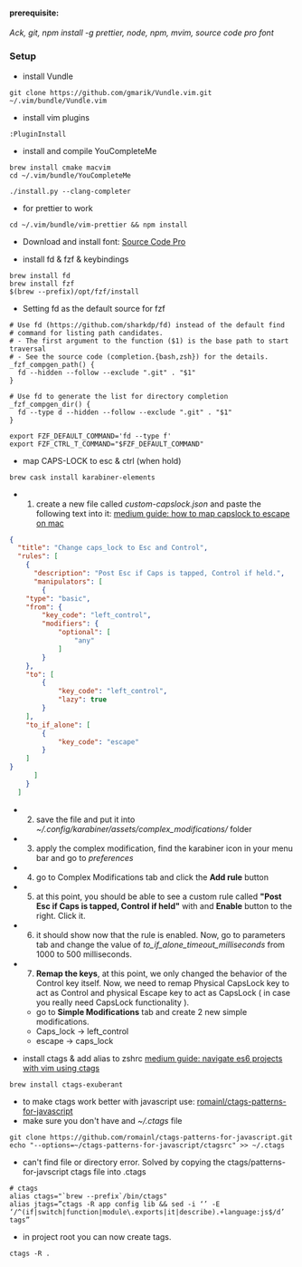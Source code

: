 #### prerequisite:
*Ack,
git,
npm install -g prettier,
node,
npm,
mvim,
source code pro font*

### Setup
- install Vundle

```shell
git clone https://github.com/gmarik/Vundle.vim.git ~/.vim/bundle/Vundle.vim
```

- install vim plugins

```vim
:PluginInstall
```

- install and compile YouCompleteMe

```shell
brew install cmake macvim
cd ~/.vim/bundle/YouCompleteMe

./install.py --clang-completer
```

- for prettier to work

```shell
cd ~/.vim/bundle/vim-prettier && npm install
```

- Download and install font:
[Source Code Pro](https://fonts.google.com/specimen/Source+Code+Pro?selection.family=Source+Code+Pro)

- install fd & fzf & keybindings
```shell
brew install fd
brew install fzf
$(brew --prefix)/opt/fzf/install
```

- Setting fd as the default source for fzf
```zshrc
# Use fd (https://github.com/sharkdp/fd) instead of the default find
# command for listing path candidates.
# - The first argument to the function ($1) is the base path to start traversal
# - See the source code (completion.{bash,zsh}) for the details.
_fzf_compgen_path() {
  fd --hidden --follow --exclude ".git" . "$1"
}

# Use fd to generate the list for directory completion
_fzf_compgen_dir() {
  fd --type d --hidden --follow --exclude ".git" . "$1"
}

export FZF_DEFAULT_COMMAND='fd --type f'
export FZF_CTRL_T_COMMAND="$FZF_DEFAULT_COMMAND"
```
- map CAPS-LOCK to esc & ctrl (when hold)

```
brew cask install karabiner-elements
```

- 1. create a new file called *custom-capslock.json* and paste the following text into it:
[medium guide: how to map capslock to escape on mac](https://medium.com/@pechyonkin/how-to-map-capslock-to-control-and-escape-on-mac-60523a64022b)
```custom-capslock.json
{
  "title": "Change caps_lock to Esc and Control",
  "rules": [
	{
	  "description": "Post Esc if Caps is tapped, Control if held.",
	  "manipulators": [
        {
    "type": "basic",
    "from": {
        "key_code": "left_control",
        "modifiers": {
            "optional": [
                "any"
            ]
        }
    },
    "to": [
        {
            "key_code": "left_control",
            "lazy": true
        }
    ],
    "to_if_alone": [
        {
            "key_code": "escape"
        }
    ]
}
	  ]
	}
  ]
```
- 2. save the file and put it into *~/.config/karabiner/assets/complex_modifications/* folder
- 3. apply the complex modification, find the karabiner icon in your menu bar and go to *preferences*
- 4. go to Complex Modifications tab and click the **Add rule** button
- 5. at this point, you should be able to see a custom rule called **"Post Esc if Caps is tapped, Control if held"** with and **Enable** button to the right. Click it.
- 6. it should show now that the rule is enabled. Now, go to parameters tab and change the value of *to_if_alone_timeout_milliseconds* from 1000 to 500 milliseconds.
- 7. **Remap the keys**, at this point, we only changed the behavior of the Control key itself. Now, we need to remap Physical CapsLock key to act as Control and physical Escape key to act as CapsLock ( in case you really need CapsLock functionality ).
    - go to **Simple Modifications** tab and create 2 new simple modifications.
    - Caps_lock -> left_control
    - escape -> caps_lock

- install ctags & add alias to zshrc
[medium guide: navigate es6 projects with vim using ctags](https://medium.com/trabe/navigate-es6-projects-with-vim-using-ctags-948d114b94f3)
```shell
brew install ctags-exuberant
```
- to make ctags work better with javascript use: [romainl/ctags-patterns-for-javascript](https://github.com/romainl/ctags-patterns-for-javascript)
- make sure you don't have and *~/.ctags* file

```shell
git clone https://github.com/romainl/ctags-patterns-for-javascript.git
echo "--options=~/ctags-patterns-for-javascript/ctagsrc" >> ~/.ctags

```

- can't find file or directory error. Solved by copying the ctags/patterns-for-javscript ctags file into .ctags

```zshrc
# ctags
alias ctags="`brew --prefix`/bin/ctags"
alias jtags=”ctags -R app config lib && sed -i ‘’ -E ‘/^(if|switch|function|module\.exports|it|describe).+language:js$/d’ tags”
```
- in project root you can now create tags.
```shell
ctags -R .
```
